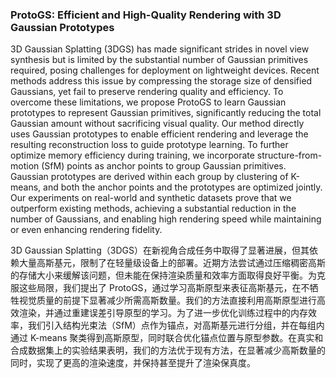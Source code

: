 ### ProtoGS: Efficient and High-Quality Rendering with 3D Gaussian Prototypes

3D Gaussian Splatting (3DGS) has made significant strides in novel view synthesis but is limited by the substantial number of Gaussian primitives required, posing challenges for deployment on lightweight devices. Recent methods address this issue by compressing the storage size of densified Gaussians, yet fail to preserve rendering quality and efficiency. To overcome these limitations, we propose ProtoGS to learn Gaussian prototypes to represent Gaussian primitives, significantly reducing the total Gaussian amount without sacrificing visual quality. Our method directly uses Gaussian prototypes to enable efficient rendering and leverage the resulting reconstruction loss to guide prototype learning. To further optimize memory efficiency during training, we incorporate structure-from-motion (SfM) points as anchor points to group Gaussian primitives. Gaussian prototypes are derived within each group by clustering of K-means, and both the anchor points and the prototypes are optimized jointly. Our experiments on real-world and synthetic datasets prove that we outperform existing methods, achieving a substantial reduction in the number of Gaussians, and enabling high rendering speed while maintaining or even enhancing rendering fidelity.

3D Gaussian Splatting（3DGS）在新视角合成任务中取得了显著进展，但其依赖大量高斯基元，限制了在轻量级设备上的部署。近期方法尝试通过压缩稠密高斯的存储大小来缓解该问题，但未能在保持渲染质量和效率方面取得良好平衡。为克服这些局限，我们提出了 ProtoGS，通过学习高斯原型来表征高斯基元，在不牺牲视觉质量的前提下显著减少所需高斯数量。我们的方法直接利用高斯原型进行高效渲染，并通过重建误差引导原型的学习。为了进一步优化训练过程中的内存效率，我们引入结构光束法（SfM）点作为锚点，对高斯基元进行分组，并在每组内通过 K-means 聚类得到高斯原型，同时联合优化锚点位置与原型参数。在真实和合成数据集上的实验结果表明，我们的方法优于现有方法，在显著减少高斯数量的同时，实现了更高的渲染速度，并保持甚至提升了渲染保真度。
